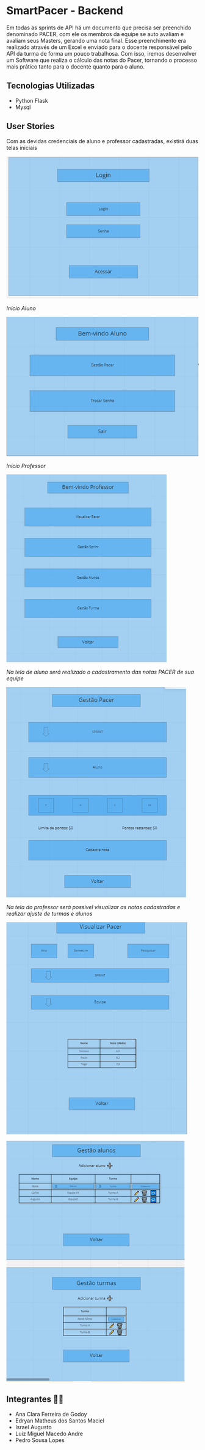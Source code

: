 # SmartPacer - Backend


Em todas as sprints de API há um documento que precisa ser preenchido denominado PACER, com ele os membros da equipe se auto avaliam e avaliam seus Masters, gerando uma nota final. Esse preenchimento era realizado através de um Excel e enviado para o docente responsável pelo API da turma de forma um pouco trabalhosa. Com isso, iremos desenvolver um Software que realiza o cálculo das notas do Pacer, tornando o processo mais prático tanto para o docente quanto para o aluno.


## Tecnologias Utilizadas ##

* Python Flask
* Mysql

## User Stories ##

Com as devidas credenciais de aluno e professor cadastradas, existirá duas telas iniciais

![Login](https://github.com/Salitop/SmartPacer-UI/blob/main/imagens/tela%20login.PNG)

*Início Aluno*

![Aluno inicio](https://github.com/Salitop/SmartPacer-UI/blob/main/imagens/tela%20aluno.PNG)

*Início Professor*

![prof inicio](https://github.com/Salitop/SmartPacer-UI/blob/main/imagens/inicio%20professor.PNG)


*Na tela de aluno será realizado o cadastramento das notas PACER de sua equipe*

![tela aluno](https://github.com/Salitop/SmartPacer-UI/blob/main/imagens/cadastrar%20pacer.PNG)


*Na tela do professor será possivel visualizar as notas cadastradas e realizar ajuste de turmas e alunos*

![visualizar pacer](https://github.com/Salitop/SmartPacer-UI/blob/main/imagens/visualiza%C3%A7%C3%A3o%20pacer%20-%20professor.PNG)

![ajuste dados](https://github.com/Salitop/SmartPacer-UI/blob/main/imagens/gestao%20turmas%20e%20alunos%20-%20professor.PNG)


## Integrantes 👧👦 ##
* Ana Clara Ferreira de Godoy 
* Edryan Matheus dos Santos Maciel
* Israel Augusto 
* Luiz Miguel Macedo Andre
 * Pedro Sousa Lopes 
